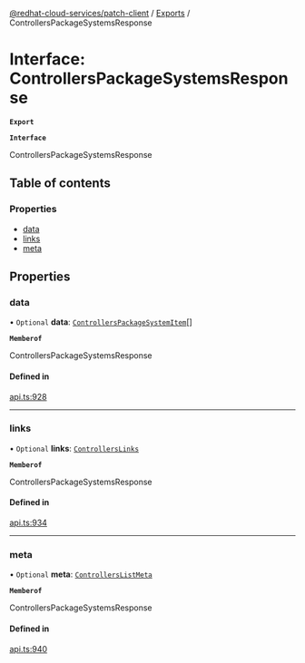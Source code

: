 [@redhat-cloud-services/patch-client](../README.md) / [Exports](../modules.md) / ControllersPackageSystemsResponse

# Interface: ControllersPackageSystemsResponse

**`Export`**

**`Interface`**

ControllersPackageSystemsResponse

## Table of contents

### Properties

- [data](ControllersPackageSystemsResponse.md#data)
- [links](ControllersPackageSystemsResponse.md#links)
- [meta](ControllersPackageSystemsResponse.md#meta)

## Properties

### data

• `Optional` **data**: [`ControllersPackageSystemItem`](ControllersPackageSystemItem.md)[]

**`Memberof`**

ControllersPackageSystemsResponse

#### Defined in

[api.ts:928](https://github.com/RedHatInsights/javascript-clients/blob/master/packages/patch/api.ts#L928)

___

### links

• `Optional` **links**: [`ControllersLinks`](ControllersLinks.md)

**`Memberof`**

ControllersPackageSystemsResponse

#### Defined in

[api.ts:934](https://github.com/RedHatInsights/javascript-clients/blob/master/packages/patch/api.ts#L934)

___

### meta

• `Optional` **meta**: [`ControllersListMeta`](ControllersListMeta.md)

**`Memberof`**

ControllersPackageSystemsResponse

#### Defined in

[api.ts:940](https://github.com/RedHatInsights/javascript-clients/blob/master/packages/patch/api.ts#L940)
